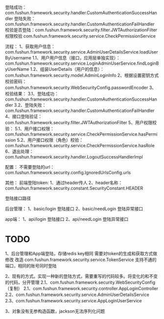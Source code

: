 登陆成功：com.fushun.framework.security.handler.CustomAuthenticationSuccessHandler
登陆失败：com.fushun.framework.security.handler.CustomAuthenticationFailHandler
校验是否登陆：com.fushun.framework.security.filter.JWTAuthorizationFilter
权限校验 com.fushun.framework.security.service.CheckPermissionService

流程：
1、获取用户信息：com.fushun.framework.security.service.AdminUserDetailsService.loadUserByUsername
1.1、用户用户信息（接口，应用层单独实现）：com.fushun.framework.security.service.LoginAdminUserService.findLoginByUserName
1.2、组装UserDetails（用户的信息）：com.fushun.framework.security.model.AdminLoginInfo
2、根据设置密钥方式校验密码：com.fushun.framework.security.WebSecurityConfig.passwordEncoder
3、校验结果：
3.1、登陆成功：com.fushun.framework.security.handler.CustomAuthenticationSuccessHandler
3.2、登陆失败：com.fushun.framework.security.handler.CustomAuthenticationFailHandler
4、接口登陆验证：com.fushun.framework.security.filter.JWTAuthorizationFilter
5、用户权限校验：
5.1、用户接口权限：com.fushun.framework.security.service.CheckPermissionService.hasPermission
5.2、用户接口权限（角色）校验：com.fushun.framework.security.service.CheckPermissionService.hasRole
6、退出处理：com.fushun.framework.security.handler.LogoutSuccessHandlerImpl

配置：
不需要登陆的url：com.fushun.framework.security.config.IgnoredUrlsConfig.urls

其他：
前端登陆token: 
1、通过header传人
2、header名称：com.fushun.framework.security.constant.SecurityConstant.HEADER



登陆接口路径

后台管理：
1、basic/login 登陆接口
2、basic/needLogin 登陆异常接口

app端：
1、api/login 登陆接口
2、api/needLogin 登陆异常接口


# TODO

1、后台管理和App端登陆，存储redis key相同
需要对token的生成和获取方式做修改
改造 com.fushun.framework.security.service.TokenService 支持不通的端口，相同的账号同时登陆


2、现有的方式。实现一种新的登陆方式，需要重写的代码较多。将变化的和不变的代码，分开管理
2.1、com.fushun.framework.security.WebSecurityConfig （复制）
2.1、com.fushun.framework.security.controller.AppLoginController
2.2、com.fushun.framework.security.service.AdminUserDetailsService
2.3、com.fushun.framework.security.service.AppLoginUserService

3、对象没有无参构造函数，jackson无法序列化问题

